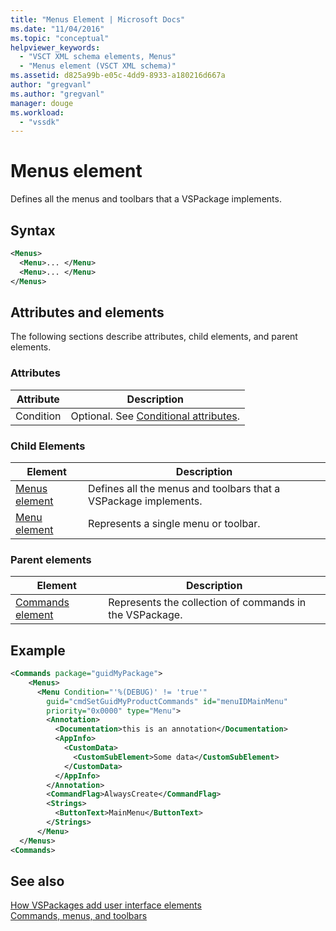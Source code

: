 ```yaml
---
title: "Menus Element | Microsoft Docs"
ms.date: "11/04/2016"
ms.topic: "conceptual"
helpviewer_keywords: 
  - "VSCT XML schema elements, Menus"
  - "Menus element (VSCT XML schema)"
ms.assetid: d825a99b-e05c-4dd9-8933-a180216d667a
author: "gregvanl"
ms.author: "gregvanl"
manager: douge
ms.workload: 
  - "vssdk"
---
```

# Menus element
Defines all the menus and toolbars that a VSPackage implements.  
  
## Syntax  
  
```xml  
<Menus>  
  <Menu>... </Menu>  
  <Menu>... </Menu>  
</Menus>  
```  
  
## Attributes and elements  
 The following sections describe attributes, child elements, and parent elements.  
  
### Attributes  
  
|Attribute|Description|  
|---------------|-----------------|  
|Condition|Optional. See [Conditional attributes](../extensibility/vsct-xml-schema-conditional-attributes.md).|  
  
### Child Elements  
  
|Element|Description|  
|-------------|-----------------|  
|[Menus element](../extensibility/menus-element.md)|Defines all the menus and toolbars that a VSPackage implements.|  
|[Menu element](../extensibility/menu-element.md)|Represents a single menu or toolbar.|  
  
### Parent elements  
  
|Element|Description|  
|-------------|-----------------|  
|[Commands element](../extensibility/commands-element.md)|Represents the collection of commands in the VSPackage.|  
  
## Example  
  
```xml  
<Commands package="guidMyPackage">  
    <Menus>  
      <Menu Condition="'%(DEBUG)' != 'true'"   
        guid="cmdSetGuidMyProductCommands" id="menuIDMainMenu"   
        priority="0x0000" type="Menu">  
        <Annotation>  
          <Documentation>this is an annotation</Documentation>  
          <AppInfo>  
            <CustomData>  
              <CustomSubElement>Some data</CustomSubElement>  
            </CustomData>  
          </AppInfo>  
        </Annotation>  
        <CommandFlag>AlwaysCreate</CommandFlag>  
        <Strings>  
          <ButtonText>MainMenu</ButtonText>  
        </Strings>  
      </Menu>  
  </Menus>  
<Commands>  
```  
  
## See also  
 [How VSPackages add user interface elements](../extensibility/internals/how-vspackages-add-user-interface-elements.md)   
 [Commands, menus, and toolbars](../extensibility/internals/commands-menus-and-toolbars.md)